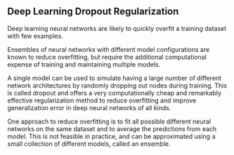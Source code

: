 ## Deep Learning Dropout Regularization

Deep learning neural networks are likely to quickly overfit a training dataset with few examples.

Ensembles of neural networks with different model configurations are known to reduce overfitting, but require the additional computational expense of training and maintaining multiple models.

A single model can be used to simulate having a large number of different network architectures by randomly dropping out nodes during training. This is called dropout and offers a very computationally cheap and remarkably effective regularization method to reduce overfitting and improve generalization error in deep neural networks of all kinds.

One approach to reduce overfitting is to fit all possible different neural networks on the same dataset and to average the predictions from each model. This is not feasible in practice, and can be approximated using a small collection of different models, called an ensemble.
